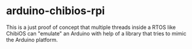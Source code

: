 arduino-chibios-rpi
===================

This is a just proof of concept that multiple threads inside a RTOS like ChibiOS can "emulate" an Arduino with help of a library that tries to mimic the Arduino platform.